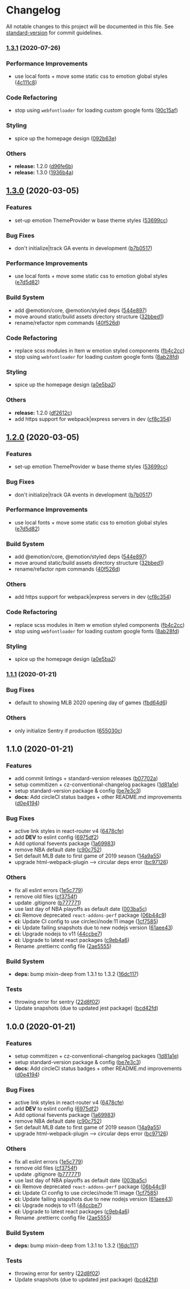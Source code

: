 # Changelog

All notable changes to this project will be documented in this file. See [standard-version](https://github.com/conventional-changelog/standard-version) for commit guidelines.

### [1.3.1](https://github.com/asapzacy/uxscoreboard/compare/v1.2.0...v1.3.1) (2020-07-26)


### Performance Improvements

* use local fonts + move some static css to emotion global styles ([4c111c8](https://github.com/asapzacy/uxscoreboard/commit/4c111c89da99265711fc41aa189f5e873de2aa39))


### Code Refactoring

* stop using `webfontloader` for loading custom google fonts ([90c15af](https://github.com/asapzacy/uxscoreboard/commit/90c15afd41b6c946e99896d3451d9ea21b7ec4d9))


### Styling

* spice up the homepage design ([092b63e](https://github.com/asapzacy/uxscoreboard/commit/092b63ebcabf851c4ebb37bfcfd1f988cb4008b3))


### Others

* **release:** 1.2.0 ([d96fe6b](https://github.com/asapzacy/uxscoreboard/commit/d96fe6b289fcfa31f8d920e2cdb499f02f3652aa))
* **release:** 1.3.0 ([1936b4a](https://github.com/asapzacy/uxscoreboard/commit/1936b4a7cdd366ed7b0c872f11bb84094d03d60a))

## [1.3.0](https://github.com/asapzacy/uxscoreboard/compare/v1.1.1...v1.3.0) (2020-03-05)


### Features

* set-up emotion ThemeProvider w base theme styles ([53699cc](https://github.com/asapzacy/uxscoreboard/commit/53699cc5b13625ee6ee4c27f673905cf018593a1))


### Bug Fixes

* don't initialize|track GA events in development ([b7b0517](https://github.com/asapzacy/uxscoreboard/commit/b7b0517d4af73a1c06f7cef4e0846742108bdfe6))


### Performance Improvements

* use local fonts + move some static css to emotion global styles ([e7d5d82](https://github.com/asapzacy/uxscoreboard/commit/e7d5d82f4ef3e97650fa4b8d37ae379241d42ba1))


### Build System

* add @emotion/core, @emotion/styled deps ([544e897](https://github.com/asapzacy/uxscoreboard/commit/544e897eb8f61443d383e9691329c36466c456ab))
* move around static/build assets directory structure ([32bbed1](https://github.com/asapzacy/uxscoreboard/commit/32bbed1c0854152a6668cdb2030a78bf42eb1a42))
* rename/refactor npm commands ([40f526d](https://github.com/asapzacy/uxscoreboard/commit/40f526d0aa16349c557cfa7effecbd2662e4386e))


### Code Refactoring

* replace scss modules in Item w emotion styled components ([fb4c2cc](https://github.com/asapzacy/uxscoreboard/commit/fb4c2ccfb2b76661d57a35a1129e91337773887a))
* stop using `webfontloader` for loading custom google fonts ([8ab28fd](https://github.com/asapzacy/uxscoreboard/commit/8ab28fd8c323799b14cd83adbf4a22bf54276903))


### Styling

* spice up the homepage design ([a0e5ba2](https://github.com/asapzacy/uxscoreboard/commit/a0e5ba25732337e4571e97e5d3815d64fb23e06f))


### Others

* **release:** 1.2.0 ([df2612c](https://github.com/asapzacy/uxscoreboard/commit/df2612ce6e4346868565702441382fe5eabfc189))
* add https support for webpack|express servers in dev ([cf8c354](https://github.com/asapzacy/uxscoreboard/commit/cf8c3542a4d6152aa17ac1be22fc83460e314d03))

## [1.2.0](https://github.com/asapzacy/uxscoreboard/compare/v1.1.1...v1.2.0) (2020-03-05)


### Features

* set-up emotion ThemeProvider w base theme styles ([53699cc](https://github.com/asapzacy/uxscoreboard/commit/53699cc5b13625ee6ee4c27f673905cf018593a1))


### Bug Fixes

* don't initialize|track GA events in development ([b7b0517](https://github.com/asapzacy/uxscoreboard/commit/b7b0517d4af73a1c06f7cef4e0846742108bdfe6))


### Performance Improvements

* use local fonts + move some static css to emotion global styles ([e7d5d82](https://github.com/asapzacy/uxscoreboard/commit/e7d5d82f4ef3e97650fa4b8d37ae379241d42ba1))


### Build System

* add @emotion/core, @emotion/styled deps ([544e897](https://github.com/asapzacy/uxscoreboard/commit/544e897eb8f61443d383e9691329c36466c456ab))
* move around static/build assets directory structure ([32bbed1](https://github.com/asapzacy/uxscoreboard/commit/32bbed1c0854152a6668cdb2030a78bf42eb1a42))
* rename/refactor npm commands ([40f526d](https://github.com/asapzacy/uxscoreboard/commit/40f526d0aa16349c557cfa7effecbd2662e4386e))


### Others

* add https support for webpack|express servers in dev ([cf8c354](https://github.com/asapzacy/uxscoreboard/commit/cf8c3542a4d6152aa17ac1be22fc83460e314d03))


### Code Refactoring

* replace scss modules in Item w emotion styled components ([fb4c2cc](https://github.com/asapzacy/uxscoreboard/commit/fb4c2ccfb2b76661d57a35a1129e91337773887a))
* stop using `webfontloader` for loading custom google fonts ([8ab28fd](https://github.com/asapzacy/uxscoreboard/commit/8ab28fd8c323799b14cd83adbf4a22bf54276903))


### Styling

* spice up the homepage design ([a0e5ba2](https://github.com/asapzacy/uxscoreboard/commit/a0e5ba25732337e4571e97e5d3815d64fb23e06f))

### [1.1.1](https://github.com/asapzacy/uxscoreboard/compare/v1.1.0...v1.1.1) (2020-01-21)


### Bug Fixes

* default to showing MLB 2020 opening day of games ([fbd64d6](https://github.com/asapzacy/uxscoreboard/commit/fbd64d649cbea9b953d4643d49a462ed39b13615))


### Others

* only initialize Sentry if production ([655030c](https://github.com/asapzacy/uxscoreboard/commit/655030ce6db96e505c6b80f4f2da2a3ef38e2188))

## 1.1.0 (2020-01-21)


### Features

* add commit lintings + standard-version releases ([b07702a](https://github.com/asapzacy/uxscoreboard/commit/b07702ad441fc41702cc9d101b0074e0ac6e6bce))
* setup commitizen + cz-conventional-changelog packages ([1d81a1e](https://github.com/asapzacy/uxscoreboard/commit/1d81a1eb0c9f74fce974da611a736683c95af9e9))
* setup standard-version package & config ([be7e3c3](https://github.com/asapzacy/uxscoreboard/commit/be7e3c3b959729fca707c632130f6639f7a8622a))
* **docs:** Add circleCI status badges + other README.md improvements ([d0e4194](https://github.com/asapzacy/uxscoreboard/commit/d0e4194b3f5a4a30f5a47bfdb46bb004faeec2d5))


### Bug Fixes

* active link styles in react-router v4 ([6478cfe](https://github.com/asapzacy/uxscoreboard/commit/6478cfe942e3f3bce53cfbf2be345ef2390cc6ad))
* add __DEV__ to eslint config ([6975df2](https://github.com/asapzacy/uxscoreboard/commit/6975df25c5df21a37307e71397017f7b2b7cffa4))
* Add optional fsevents package ([1a69983](https://github.com/asapzacy/uxscoreboard/commit/1a6998343d1ab1bdec7789e8c0ed7f11388030a3))
* remove NBA default date ([c90c752](https://github.com/asapzacy/uxscoreboard/commit/c90c7529d8b360ceb63cc0531965dfe45ac81258))
* Set default MLB date to first game of 2019 season ([14a9a55](https://github.com/asapzacy/uxscoreboard/commit/14a9a557218ce8e1baff18db9babdeb57711f210))
* upgrade html-webpack-plugin --> circular deps error ([bc97126](https://github.com/asapzacy/uxscoreboard/commit/bc9712665be0e31d0bae082644f880654d74e9fb))


### Others

* fix all eslint errors ([1e5c779](https://github.com/asapzacy/uxscoreboard/commit/1e5c77910ab196a5d046d5c9c17337a9ba376adc))
* remove old files ([cf3754f](https://github.com/asapzacy/uxscoreboard/commit/cf3754ff6c7517c1ee0bcee1d496c15fdb0aa284))
* update .gitignore ([b777771](https://github.com/asapzacy/uxscoreboard/commit/b777771e515749d6426cbda25626c26b293c3742))
* use last day of NBA playoffs as default date ([003ba5c](https://github.com/asapzacy/uxscoreboard/commit/003ba5c734fa33d92895eb0bfbf13db59df51bb4))
* **ci:** Remove deprecated `react-addons-perf` package ([06b44c9](https://github.com/asapzacy/uxscoreboard/commit/06b44c9069d04ec30429eb794ffa8fa3ce6ccc1c))
* **ci:** Update CI config to use circleci/node:11 image ([1cf7585](https://github.com/asapzacy/uxscoreboard/commit/1cf75851edd9b64973fd81da1e7e9d499e49de6d))
* **ci:** Update failing snapshots due to new nodejs version ([61aee43](https://github.com/asapzacy/uxscoreboard/commit/61aee437e76eba0971f952da46f4aea6b447e639))
* **ci:** Upgrade nodejs to v11 ([44ccbe7](https://github.com/asapzacy/uxscoreboard/commit/44ccbe778acb2487fb1458e2666dbfa5f0a10a69))
* **ci:** Upgrade to latest react packages ([c9eb4a6](https://github.com/asapzacy/uxscoreboard/commit/c9eb4a65ac4c16141c2c63c095cdabc89fabf98b))
* Rename .prettierrc config file ([2ae5555](https://github.com/asapzacy/uxscoreboard/commit/2ae5555de30dd09a1771f665e34be9db14787f9c))


### Build System

* **deps:** bump mixin-deep from 1.3.1 to 1.3.2 ([16dc117](https://github.com/asapzacy/uxscoreboard/commit/16dc1177865724623dec89f9d07d5f5f5f3595a7))


### Tests

* throwing error for sentry ([22d8f02](https://github.com/asapzacy/uxscoreboard/commit/22d8f02c60cff5048ab75ea2367c380cb3d85d34))
* Update snapshots (due to updated jest package) ([bcd42fd](https://github.com/asapzacy/uxscoreboard/commit/bcd42fd9670701b35115a0dc67970e1457505e58))

## 1.0.0 (2020-01-21)


### Features

* setup commitizen + cz-conventional-changelog packages ([1d81a1e](https://github.com/asapzacy/uxscoreboard/commit/1d81a1eb0c9f74fce974da611a736683c95af9e9))
* setup standard-version package & config ([be7e3c3](https://github.com/asapzacy/uxscoreboard/commit/be7e3c3b959729fca707c632130f6639f7a8622a))
* **docs:** Add circleCI status badges + other README.md improvements ([d0e4194](https://github.com/asapzacy/uxscoreboard/commit/d0e4194b3f5a4a30f5a47bfdb46bb004faeec2d5))


### Bug Fixes

* active link styles in react-router v4 ([6478cfe](https://github.com/asapzacy/uxscoreboard/commit/6478cfe942e3f3bce53cfbf2be345ef2390cc6ad))
* add __DEV__ to eslint config ([6975df2](https://github.com/asapzacy/uxscoreboard/commit/6975df25c5df21a37307e71397017f7b2b7cffa4))
* Add optional fsevents package ([1a69983](https://github.com/asapzacy/uxscoreboard/commit/1a6998343d1ab1bdec7789e8c0ed7f11388030a3))
* remove NBA default date ([c90c752](https://github.com/asapzacy/uxscoreboard/commit/c90c7529d8b360ceb63cc0531965dfe45ac81258))
* Set default MLB date to first game of 2019 season ([14a9a55](https://github.com/asapzacy/uxscoreboard/commit/14a9a557218ce8e1baff18db9babdeb57711f210))
* upgrade html-webpack-plugin --> circular deps error ([bc97126](https://github.com/asapzacy/uxscoreboard/commit/bc9712665be0e31d0bae082644f880654d74e9fb))


### Others

* fix all eslint errors ([1e5c779](https://github.com/asapzacy/uxscoreboard/commit/1e5c77910ab196a5d046d5c9c17337a9ba376adc))
* remove old files ([cf3754f](https://github.com/asapzacy/uxscoreboard/commit/cf3754ff6c7517c1ee0bcee1d496c15fdb0aa284))
* update .gitignore ([b777771](https://github.com/asapzacy/uxscoreboard/commit/b777771e515749d6426cbda25626c26b293c3742))
* use last day of NBA playoffs as default date ([003ba5c](https://github.com/asapzacy/uxscoreboard/commit/003ba5c734fa33d92895eb0bfbf13db59df51bb4))
* **ci:** Remove deprecated `react-addons-perf` package ([06b44c9](https://github.com/asapzacy/uxscoreboard/commit/06b44c9069d04ec30429eb794ffa8fa3ce6ccc1c))
* **ci:** Update CI config to use circleci/node:11 image ([1cf7585](https://github.com/asapzacy/uxscoreboard/commit/1cf75851edd9b64973fd81da1e7e9d499e49de6d))
* **ci:** Update failing snapshots due to new nodejs version ([61aee43](https://github.com/asapzacy/uxscoreboard/commit/61aee437e76eba0971f952da46f4aea6b447e639))
* **ci:** Upgrade nodejs to v11 ([44ccbe7](https://github.com/asapzacy/uxscoreboard/commit/44ccbe778acb2487fb1458e2666dbfa5f0a10a69))
* **ci:** Upgrade to latest react packages ([c9eb4a6](https://github.com/asapzacy/uxscoreboard/commit/c9eb4a65ac4c16141c2c63c095cdabc89fabf98b))
* Rename .prettierrc config file ([2ae5555](https://github.com/asapzacy/uxscoreboard/commit/2ae5555de30dd09a1771f665e34be9db14787f9c))


### Build System

* **deps:** bump mixin-deep from 1.3.1 to 1.3.2 ([16dc117](https://github.com/asapzacy/uxscoreboard/commit/16dc1177865724623dec89f9d07d5f5f5f3595a7))


### Tests

* throwing error for sentry ([22d8f02](https://github.com/asapzacy/uxscoreboard/commit/22d8f02c60cff5048ab75ea2367c380cb3d85d34))
* Update snapshots (due to updated jest package) ([bcd42fd](https://github.com/asapzacy/uxscoreboard/commit/bcd42fd9670701b35115a0dc67970e1457505e58))
